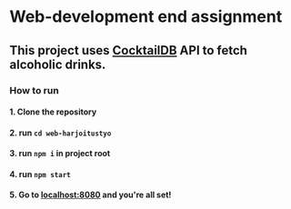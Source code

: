 # Web-development end assignment

## This project uses [CocktailDB](https://www.thecocktaildb.com/api.php) API to fetch alcoholic drinks.

### How to run

#### 1. Clone the repository

#### 2. run `cd web-harjoitustyo`

#### 3. run `npm i` in project root

#### 4. run `npm start`

#### 5. Go to [localhost:8080](https://localhost:8080) and you're all set!
